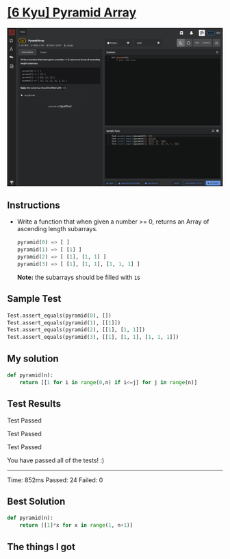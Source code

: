 # [[6 Kyu] Pyramid Array](https://www.codewars.com/kata/515f51d438015969f7000013/train/python)

![image](./Problem.png)


## Instructions

- Write a function that when given a number >= 0, returns an Array of ascending length subarrays.

  ```python
  pyramid(0) => [ ]
  pyramid(1) => [ [1] ]
  pyramid(2) => [ [1], [1, 1] ]
  pyramid(3) => [ [1], [1, 1], [1, 1, 1] ]
  ```

  **Note:** the subarrays should be filled with `1`s



## Sample Test

```python
Test.assert_equals(pyramid(0), [])
Test.assert_equals(pyramid(1), [[1]])
Test.assert_equals(pyramid(2), [[1], [1, 1]])
Test.assert_equals(pyramid(3), [[1], [1, 1], [1, 1, 1]])
```



## My solution

```python
def pyramid(n):
    return [[1 for i in range(0,n) if i<=j] for j in range(n)]
```



## Test Results

Test Passed

Test Passed

Test Passed

You have passed all of the tests! :)

---------

Time: 852ms Passed: 24 Failed: 0



## Best Solution

```python
def pyramid(n):
    return [[1]*x for x in range(1, n+1)]
```



## The things I got


